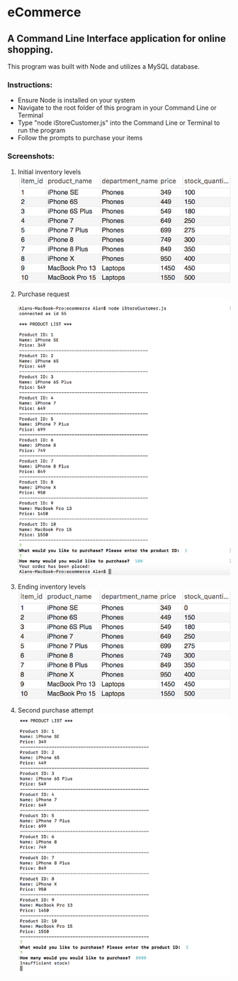 # eCommerce

## A Command Line Interface application for online shopping.

This program was built with Node and utilizes a MySQL database.

### Instructions:

* Ensure Node is installed on your system
* Navigate to the root folder of this program in your Command Line or Terminal
* Type "node iStoreCustomer.js" into the Command Line or Terminal to run the program
* Follow the prompts to purchase your items

### Screenshots:
1. Initial inventory levels
![](screenshots/1-beginningTable.png?raw=true)

1. Purchase request
![](screenshots/2-purchaseRequest.png?raw=true)

1. Ending inventory levels
![](screenshots/3-endingTable.png?raw=true)

1. Second purchase attempt
![](screenshots/4-purchaseAttempt.png?raw=true)

